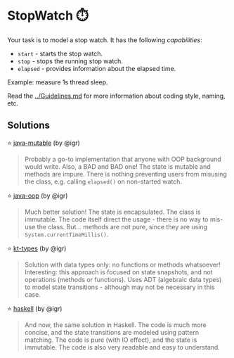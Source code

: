# StopWatch ⏱️

Your task is to model a stop watch. It has the following _capabilities_:

+ `start` - starts the stop watch.
+ `stop` - stops the running stop watch.
+ `elapsed` - provides information about the elapsed time.

Example: measure 1s thread sleep.

Read the [../Guidelines.md](../Guidelines.md) for more information about coding style, naming, etc.

## Solutions

⭐️ [java-mutable](java-mutable) (by @igr)

> Probably a go-to implementation that anyone with OOP background would write. Also, a BAD and BAD one! The state is mutable and methods are impure. There is nothing preventing users from misusing the class, e.g. calling `elapsed()` on non-started watch.

⭐️ [java-oop](java-oop) (by @igr)

> Much better solution! The state is encapsulated. The class is immutable. The code itself direct the usage - there is no way to mis-use the class. But... methods are not pure, since they are using `System.currentTimeMillis()`.

⭐️ [kt-types](kt-types) (by @igr)

> Solution with data types only: no functions or methods whatsoever! Interesting: this approach is focused on state snapshots, and not operations (methods or functions). Uses ADT (algebraic data types) to model state transitions - although may not be necessary in this case.

⭐️ [haskell](haskell) (by @igr)

> And now, the same solution in Haskell. The code is much more concise, and the state transitions are modeled using pattern matching. The code is pure (with IO effect), and the state is immutable. The code is also very readable and easy to understand.
